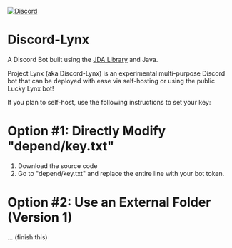 [discord-invite]: https://discord.gg/u9wMgBY

[ ![Discord](https://discordapp.com/api/guilds/590215639785013298/widget.png) ][discord-invite]

# Discord-Lynx
A Discord Bot built using the [JDA Library](https://github.com/DV8FromTheWorld/JDA) and Java.

Project Lynx (aka Discord-Lynx) is an experimental multi-purpose Discord bot that can be deployed with ease via self-hosting or using the public Lucky Lynx bot!

If you plan to self-host, use the following instructions to set your key:

# Option #1: Directly Modify "depend/key.txt"
1. Download the source code
2. Go to "depend/key.txt" and replace the entire line with your bot token.
# Option #2: Use an External Folder (Version 1)
... (finish this)
